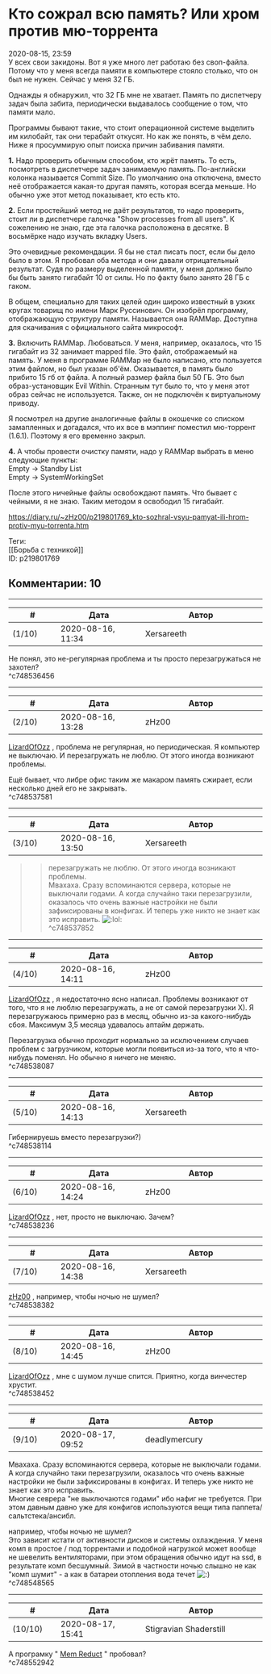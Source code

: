 Кто сожрал всю память? Или хром против мю-торрента
==================================================

  
2020-08-15, 23:59  
 У всех свои закидоны. Вот я уже много лет работаю без своп-файла. Потому что у меня всегда памяти в компьютере стояло столько, что он был не нужен. Сейчас у меня 32 ГБ.   
   
 Однажды я обнаружил, что 32 ГБ мне не хватает. Память по диспетчеру задач была забита, периодически выдавалось сообщение о том, что памяти мало.   
   
 Программы бывают такие, что стоит операционной системе выделить им килобайт, так они терабайт откусят. Но как же понять, в чём дело. Ниже я просуммирую опыт поиска причин забивания памяти.   
   
  **1.**  Надо проверить обычным способом, кто жрёт память. То есть, посмотреть в диспетчере задач занимаемую память. По-английски колонка называется Commit Size. По умолчанию она отключена, вместо неё отображается какая-то другая память, которая всегда меньше. Но обычно уже этот метод показывает, кто есть кто.   
   
  **2.**  Если простейший метод не даёт результатов, то надо проверить, стоит ли в диспетчере галочка "Show processes from all users". К сожелению не знаю, где эта галочка расположена в десятке. В восьмёрке надо изучать вкладку Users.   
   
 Это очевидные рекомендации. Я бы не стал писать пост, если бы дело было в этом. Я пробовал оба метода и они давали отрицательный результат. Судя по размеру выделенной памяти, у меня должно было бы быть занято гигабайт 10 от силы. Но по факту было занято 28 ГБ с гаком.   
   
 В общем, специально для таких целей один широко известный в узких кругах товарищ по имени Марк Руссинович. Он изобрёл программу, отображающую структуру памяти. Называется она RAMMap. Доступна для скачивания с официального сайта микрософт.   
   
  **3.**  Включить RAMMap. Любоваться. У меня, например, оказалось, что 15 гигабайт из 32 занимает mapped file. Это файл, отображаемый на память. У меня в программе RAMMap не было написано, кто пользуется этим файлом, но был указан об'ём. Оказывается, в память было прибито 15 гб от файла. А полный размер файла был 50 ГБ. Это был образ-установщик Evil Within. Странным тут было то, что у меня этот образ сейчас не используется. Также, он не подключён к виртуальному приводу.   
   
 Я посмотрел на другие аналогичные файлы в окошечке со списком замапленных и догадался, что их все в мэппинг поместил мю-торрент (1.6.1). Поэтому я его временно закрыл.   
   
  **4.**  А чтобы провести очистку памяти, надо у RAMMap выбрать в меню следующие пункты:   
 Empty -> Standby List   
 Empty -> SystemWorkingSet   
   
 После этого ничейные файлы освобождают память. Что бывает с чейными, я не знаю. Таким методом я освободил 15 гигабайт.   
  
<https://diary.ru/~zHz00/p219801769_kto-sozhral-vsyu-pamyat-ili-hrom-protiv-myu-torrenta.htm>  
  
Теги:  
[[Борьба с техникой]]  
ID: p219801769  


Комментарии: 10
---------------

  


---



|         #         |              Дата              |                     Автор                     |           ID           |
| --- | --- | --- | --- |
| (1/10) | 2020-08-16, 11:34 | Xersareeth | c748536456 |

  
 Не понял, это не-регулярная проблема и ты просто перезагружаться не захотел?   
 ^c748536456

---



|         #         |              Дата              |                     Автор                     |           ID           |
| --- | --- | --- | --- |
| (2/10) | 2020-08-16, 13:28 | zHz00 | c748537581 |

  
  [LizardOfOzz](http://LizardsBurrow.diary.ru "One more night")  , проблема не регулярная, но периодическая. Я компьютер не выключаю. И перезагружать не люблю. От этого иногда возникают проблемы.   
   
 Ещё бывает, что либре офис таким же макаром память сжирает, если несколько дней его не закрывать.   
 ^c748537581

---



|         #         |              Дата              |                     Автор                     |           ID           |
| --- | --- | --- | --- |
| (3/10) | 2020-08-16, 13:50 | Xersareeth | c748537852 |

  
 >> перезагружать не люблю. От этого иногда возникают проблемы.   
 Мвахаха. Сразу вспоминаются сервера, которые не выключали годами. А когда случайно таки перезагрузили, оказалось что очень важные настройки не были зафиксированы в конфигах. И теперь уже никто не знает как это исправить. ![:lol:](http://static.diary.ru/picture/1135.gif)   
 ^c748537852

---



|         #         |              Дата              |                     Автор                     |           ID           |
| --- | --- | --- | --- |
| (4/10) | 2020-08-16, 14:11 | zHz00 | c748538087 |

  
  [LizardOfOzz](http://LizardsBurrow.diary.ru "One more night")  , я недостаточно ясно написал. Проблемы возникают от того, что я не люблю перезагружать, а не от самой перезагрузки Х). Я перезагружаюсь примерно раз в месяц, обычно из-за какого-нибудь сбоя. Максимум 3,5 месяца удавалось аптайм держать.   
   
 Перезагрузка обычно проходит нормально за исключением случаев проблем с загрузчиком, которые могли появиться из-за того, что я что-нибудь поменял. Но обычно я ничего не меняю.   
 ^c748538087

---



|         #         |              Дата              |                     Автор                     |           ID           |
| --- | --- | --- | --- |
| (5/10) | 2020-08-16, 14:13 | Xersareeth | c748538114 |

  
 Гибернируешь вместо перезагрузки?)   
 ^c748538114

---



|         #         |              Дата              |                     Автор                     |           ID           |
| --- | --- | --- | --- |
| (6/10) | 2020-08-16, 14:24 | zHz00 | c748538236 |

  
  [LizardOfOzz](http://LizardsBurrow.diary.ru "One more night")  , нет, просто не выключаю. Зачем?   
 ^c748538236

---



|         #         |              Дата              |                     Автор                     |           ID           |
| --- | --- | --- | --- |
| (7/10) | 2020-08-16, 14:38 | Xersareeth | c748538382 |

  
  [zHz00](https://zHz00.diary.ru "Untitled")  , например, чтобы ночью не шумел?   
 ^c748538382

---



|         #         |              Дата              |                     Автор                     |           ID           |
| --- | --- | --- | --- |
| (8/10) | 2020-08-16, 14:45 | zHz00 | c748538452 |

  
  [LizardOfOzz](http://LizardsBurrow.diary.ru "One more night")  , мне с шумом лучше спится. Приятно, когда винчестер хрустит.   
 ^c748538452

---



|         #         |              Дата              |                     Автор                     |           ID           |
| --- | --- | --- | --- |
| (9/10) | 2020-08-17, 09:52 | deadlymercury | c748548565 |

  
    
 Мвахаха. Сразу вспоминаются сервера, которые не выключали годами. А когда случайно таки перезагрузили, оказалось что очень важные настройки не были зафиксированы в конфигах. И теперь уже никто не знает как это исправить.    
 Многие севрера "не выключаются годами" ибо нафиг не требуется. При этом давным давно уже для конфигов используются вещи типа паппета/сальтстека/ансибл.   
   
  например, чтобы ночью не шумел?    
 Это зависит кстати от активности дисков и системы охлаждения. У меня комп в простое / под торрентами и подобной нагрузкой может вообще не шевелить вентиляторами, при этом обращения обычно идут на ssd, в результате комп бесшумный. Зимой в частности ночью слышно не как "комп шумит" - а как в батареи отопления вода течет ![:)](http://static.diary.ru/picture/3.gif)   
 ^c748548565

---



|         #         |              Дата              |                     Автор                     |           ID           |
| --- | --- | --- | --- |
| (10/10) | 2020-08-17, 15:41 | Stigravian Shaderstill | c748552942 |

  
 А програмку "  [Mem Reduct](https://www.henrypp.org/product/memreduct)  " пробовал?   
 ^c748552942